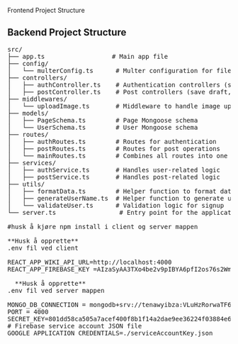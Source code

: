 Frontend Project Structure

## Backend Project Structure

<pre>
src/
├── app.ts                  # Main app file 
├── config/
│   └── multerConfig.ts      # Multer configuration for file upload
├── controllers/
│   ├── authController.ts    # Authentication controllers (signup, login, Google auth)
│   ├── postController.ts    # Post controllers (save draft, publish, edit post)
├── middlewares/
│   └── uploadImage.ts       # Middleware to handle image upload
├── models/
│   ├── PageSchema.ts        # Page Mongoose schema
│   └── UserSchema.ts        # User Mongoose schema
├── routes/
│   ├── authRoutes.ts        # Routes for authentication
│   ├── postRoutes.ts        # Routes for post operations
│   └── mainRoutes.ts        # Combines all routes into one
├── services/
│   ├── authService.ts       # Handles user-related logic
│   ├── postService.ts       # Handles post-related logic
├── utils/
│   ├── formatData.ts        # Helper function to format data
│   ├── generateUserName.ts  # Helper function to generate usernames
│   └── validateUser.ts      # Validation logic for signup
└── server.ts                 # Entry point for the application

#husk å kjøre npm install i client og server mappen

**Husk å opprette**
.env fil ved client

REACT_APP_WIKI_API_URL=http://localhost:4000
REACT_APP_FIREBASE_KEY =AIzaSyAA3TXo4be2v9pIBYA6pfI2os76s2Wm-KU

  **Husk å opprette**
.env fil ved server mappen

MONGO_DB_CONNECTION = mongodb+srv://tenawyibza:VLuHzRorwaTF6MOa@cluster0.hivqa.mongodb.net/?retryWrites=true&w=majority&appName=Cluster0 
PORT = 4000
SECRET_KEY=801dd58ca505a7acef400f8b1f14a2dae9ee36224f03884e68bb623784d3d66125f4dd5a452a270a1869f68cec33dd01f795b1e87fdf950c2bdf3218c47669c6
# Firebase service account JSON file
GOOGLE_APPLICATION_CREDENTIALS=./serviceAccountKey.json   
</pre>

